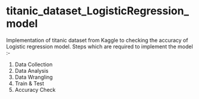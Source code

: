 # titanic_dataset_LogisticRegression_model
Implementation of titanic dataset from Kaggle to checking the accuracy of Logistic regression model.
Steps which are required to implement the model :- 
1. Data Collection
2. Data Analysis
3. Data Wrangling
4. Train & Test
5. Accuracy Check
